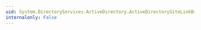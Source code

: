 ```yaml
---
uid: System.DirectoryServices.ActiveDirectory.ActiveDirectorySiteLinkBridge.Name
internalonly: False
---
```

